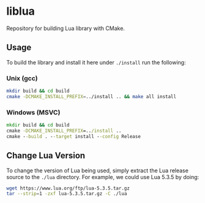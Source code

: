 # liblua

Repository for building Lua library with CMake.

## Usage

To build the library and install it here under `./install` run the following:

### Unix (gcc)

```bash
mkdir build && cd build
cmake -DCMAKE_INSTALL_PREFIX=../install .. && make all install
```

### Windows (MSVC)

```cmd
mkdir build && cd build
cmake -DCMAKE_INSTALL_PREFIX=../install ..
cmake --build . --target install --config Release
```

## Change Lua Version 

To change the version of Lua being used, simply extract the Lua release source
to the `./lua` directory. For example, we could use Lua 5.3.5 by doing:

```bash
wget https://www.lua.org/ftp/lua-5.3.5.tar.gz
tar --strip=1 -zxf lua-5.3.5.tar.gz -C ./lua
```
